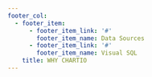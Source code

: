 ```yaml
---
footer_col:
  - footer_item:
      - footer_item_link: '#'
        footer_item_name: Data Sources
      - footer_item_link: '#'
        footer_item_name: Visual SQL
    title: WHY CHARTIO
---
```


